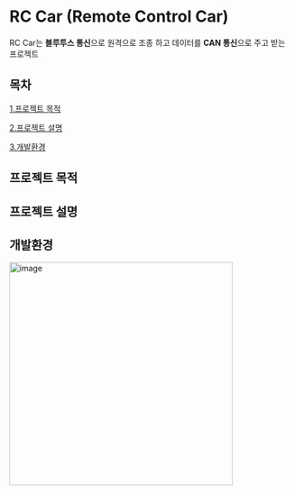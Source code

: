 # **RC Car (Remote Control Car)**

RC Car는 **블루투스 통신**으로 원격으로 조종 하고 데이터를 **CAN 통신**으로 주고 받는 프로젝트

## 목차
[1.프로젝트 목적](#프로젝트-목적)

[2.프로젝트 설명](#프로젝트-설명)

[3.개발환경](#개발환경)


## 프로젝트 목적


## 프로젝트 설명


## 개발환경

<img width="396" alt="image" src="https://github.com/JHyeok97/RC_Car/assets/95965218/e62fdd47-752c-4e25-adc3-e1cb157718a5">

